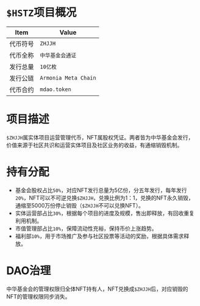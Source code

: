 # `$HSTZ`项目概况

|Item | Value|
|--|--|
| 代币符号 | `ZHJJH` |
| 代币全称 | `中华基金会通证` |
| 发行总量 | `10亿枚` |
| 发行公链 | `Armonia Meta Chain`|
| 代币合约 | `mdao.token` |

# 项目描述

`$ZHJJH`属实体项目运营管理代币，NFT属股权凭证。两者皆为中华基金会发行，价值来源于社区共识和运营实体项目及社区业务的收益，有通缩销毁机制。

# 持有分配

* 基金会股权占比`50%`，对应NFT发行总量为5亿份，分五年发行，每年发行`20%`，NFT可以不可逆兑换`$ZHJJH`，兑换比例为1：1，兑换的NFT永久销毁，通缩至5000万份停止销毁（`$ZHJJH`不可以兑换NFT）。
* 实体运营部占比`30%`，根据每个项目的进度及规模，售出即释放，有回收重复利用机制。
* 市值管理部占比`10%`，保障流动性充裕，保持币价上涨趋势。
* 福利部`10%`，用于市场推广及参与社区投票等活动的奖励，根据具体需求释放。

# DAO治理

中华基金会的管理权限归全体NFT持有人，NFT兑换成`$ZHJJH`后，对应销毁的NFT的管理权限同步消失。